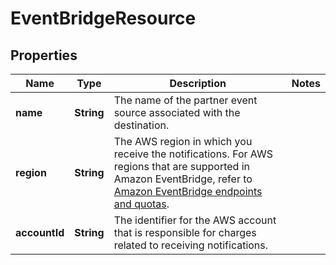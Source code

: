 
# EventBridgeResource

## Properties
Name | Type | Description | Notes
------------ | ------------- | ------------- | -------------
**name** | **String** | The name of the partner event source associated with the destination. | 
**region** | **String** | The AWS region in which you receive the notifications. For AWS regions that are supported in Amazon EventBridge, refer to [Amazon EventBridge endpoints and quotas](https://docs.aws.amazon.com/general/latest/gr/ev.html). | 
**accountId** | **String** | The identifier for the AWS account that is responsible for charges related to receiving notifications. | 



